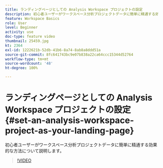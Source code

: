 ```yaml
---
title: ランディングページとしての Analysis Workspace プロジェクトの設定
description: 初心者ユーザーがワークスペース分析プロジェクトデータに簡単に精通する効果的な方法について説明します
feature: Workspace Basics
role: User
level: Beginner
activity: use
doc-type: feature video
thumbnail: 25459.jpg
kt: 2364
exl-id: 1222621b-52db-41b6-8a74-8ab8a8ddd51a
source-git-commit: 8fc641743bc9e07b838a22ca64ccc15344d52764
workflow-type: tm+mt
source-wordcount: '48'
ht-degree: 100%

---
```


# ランディングページとしての Analysis Workspace プロジェクトの設定 {#set-an-analysis-workspace-project-as-your-landing-page}

初心者ユーザーがワークスペース分析プロジェクトデータに簡単に精通する効果的な方法について説明します。

>[!VIDEO](https://video.tv.adobe.com/v/25459/?quality=12&learn=on)

